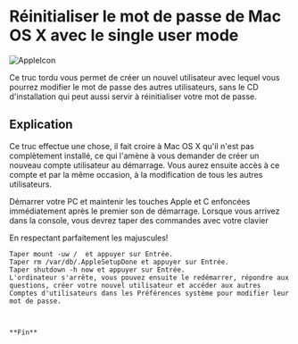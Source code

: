 # Réinitialiser le mot de passe de Mac OS X avec le single user mode

![AppleIcon](http://www.creads.fr/blog/wp-content/uploads/2011/10/500px-apple_computer_logo_rainbow_svg-187x208.png)

Ce truc tordu vous permet de créer un nouvel utilisateur avec lequel vous pourrez modifier le mot de passe des autres utilisateurs, sans le CD d'installation qui peut aussi servir à réinitialiser votre mot de passe.

## Explication

Ce truc effectue une chose, il fait croire à Mac OS X qu'il n'est pas complètement installé, ce qui l'amène à vous demander de créer un nouveau compte utilisateur au démarrage. Vous aurez ensuite accès à ce compte et par la même occasion, à la modification de tous les autres utilisateurs.

   Démarrer votre PC et maintenir les touches Apple et C enfoncées immédiatement après le premier son de démarrage. Lorsque vous arrivez dans la console, vous devrez taper des commandes avec votre clavier
     
   En respectant parfaitement les majuscules!
    
    
    Taper mount -uw /  et appuyer sur Entrée.
    Taper rm /var/db/.AppleSetupDone et appuyer sur Entrée.
    Taper shutdown -h now et appuyer sur Entrée.
    L'ordinateur s'arrête, vous pouvez ensuite le redémarrer, répondre aux questions, créer votre nouvel utilisateur et accéder aux autres Comptes d'utilisateurs dans les Préférences système pour modifier leur mot de passe.
    
    
    
    **Fin**
